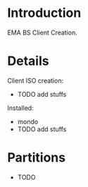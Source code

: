# Introduction #

EMA BS Client Creation.


# Details #

Client ISO creation:
  * TODO add stuffs


Installed:
  * mondo
  * TODO add stuffs

# Partitions #
  * TODO